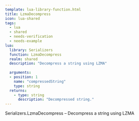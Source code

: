 ```yaml
---
template: lua-library-function.html
title: LzmaDecompress
icon: lua-shared
tags:
  - lua
  - shared
  - needs-verification
  - needs-example
lua:
  library: Serializers
  function: LzmaDecompress
  realm: shared
  description: "Decompress a string using LZMA"
  
  arguments:
  - position: 1
    name: "compressedString"
    type: string
  returns:
    - type: string
      description: "Decompressed string."
---
```


<div class="lua__search__keywords">
Serializers.LzmaDecompress &#x2013; Decompress a string using LZMA
</div>
